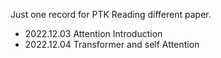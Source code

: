 Just one record for PTK Reading different paper.

- 2022.12.03 Attention Introduction
- 2022.12.04 Transformer and self Attention